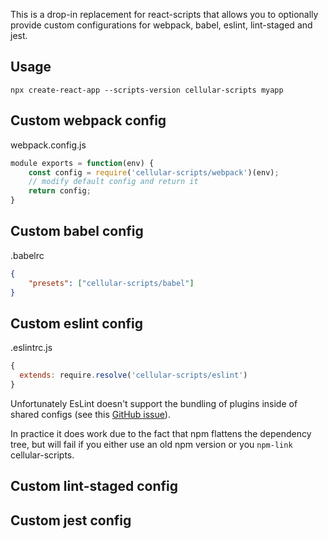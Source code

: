 This is a drop-in replacement for react-scripts that allows you to optionally provide custom configurations for webpack, babel, eslint, lint-staged and jest.

## Usage

```
npx create-react-app --scripts-version cellular-scripts myapp
```

## Custom webpack config

webpack.config.js
```js
module exports = function(env) {
    const config = require('cellular-scripts/webpack')(env);
    // modify default config and return it
    return config;
}
```

## Custom babel config

.babelrc
```json
{
    "presets": ["cellular-scripts/babel"]
}
```

## Custom eslint config

.eslintrc.js
```js
{
  extends: require.resolve('cellular-scripts/eslint')
}
```

Unfortunately EsLint doesn't support the bundling of plugins inside of shared configs (see this [GitHub issue](https://github.com/eslint/eslint/issues/3458)).

In practice it does work due to the fact that npm flattens the dependency tree, but will fail if you either use an old npm version or you `npm-link` cellular-scripts.

## Custom lint-staged config

## Custom jest config